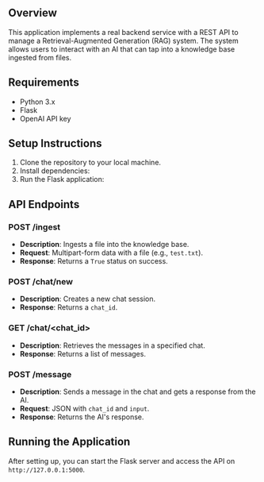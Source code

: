 ## Overview
This application implements a real backend service with a REST API to manage a Retrieval-Augmented Generation (RAG) system. The system allows users to interact with an AI that can tap into a knowledge base ingested from files.

## Requirements
- Python 3.x
- Flask
- OpenAI API key

## Setup Instructions
1. Clone the repository to your local machine.
2. Install dependencies: 
3. Run the Flask application:


## API Endpoints

### POST /ingest
- **Description**: Ingests a file into the knowledge base.
- **Request**: Multipart-form data with a file (e.g., `test.txt`).
- **Response**: Returns a `True` status on success.

### POST /chat/new
- **Description**: Creates a new chat session.
- **Response**: Returns a `chat_id`.

### GET /chat/<chat_id>
- **Description**: Retrieves the messages in a specified chat.
- **Response**: Returns a list of messages.

### POST /message
- **Description**: Sends a message in the chat and gets a response from the AI.
- **Request**: JSON with `chat_id` and `input`.
- **Response**: Returns the AI's response.

## Running the Application
After setting up, you can start the Flask server and access the API on `http://127.0.0.1:5000`.